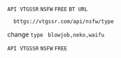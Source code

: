 `API VTGSSR` `NSFW` `FREE`
`BT URL`
```
  bttgs://vtgssr.com/api/nsfw/type
```
change 
``type
``
`blowjob,neko,waifu`

``API VTGSSR`` ``NSFW`` ``FREE``

<!---
VTGSSR-AI/VTGSSR-AI is a ✨ special ✨ repository because its `README.md` (this file) appears on your GitHub profile.
You can click the Preview link to take a look at your changes.
--->

